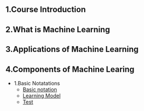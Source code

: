 ## 1.Course Introduction
## 2.What is Machine Learning
## 3.Applications of Machine Learning
## 4.Components of Machine Learing
- 1.Basic Notatations
   - [Basic notation](./4.1.png)
   - [Learning Model](./4.2.png)
   - [Test](./4.3.png)